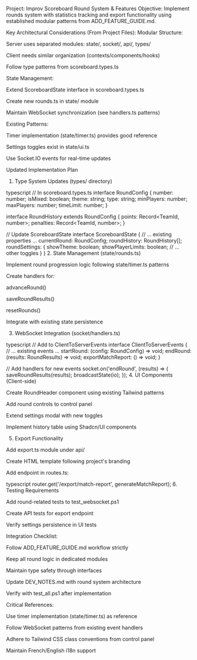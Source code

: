 Project: Improv Scoreboard Round System & Features
Objective: Implement rounds system with statistics tracking and export functionality using established modular patterns from ADD_FEATURE_GUIDE.md.

Key Architectural Considerations (From Project Files):
Modular Structure:

Server uses separated modules: state/, socket/, api/, types/

Client needs similar organization (contexts/components/hooks)

Follow type patterns from scoreboard.types.ts

State Management:

Extend ScoreboardState interface in scoreboard.types.ts

Create new rounds.ts in state/ module

Maintain WebSocket synchronization (see handlers.ts patterns)

Existing Patterns:

Timer implementation (state/timer.ts) provides good reference

Settings toggles exist in state/ui.ts

Use Socket.IO events for real-time updates

Updated Implementation Plan
1. Type System Updates (types/ directory)

typescript
// In scoreboard.types.ts
interface RoundConfig {
  number: number;
  isMixed: boolean;
  theme: string;
  type: string;
  minPlayers: number;
  maxPlayers: number;
  timeLimit: number;
}

interface RoundHistory extends RoundConfig {
  points: Record<TeamId, number>;
  penalties: Record<TeamId, number>;
}

// Update ScoreboardState
interface ScoreboardState {
  // ... existing properties ...
  currentRound: RoundConfig;
  roundHistory: RoundHistory[];
  roundSettings: {
    showTheme: boolean;
    showPlayerLimits: boolean;
    // ... other toggles
  }
}
2. State Management (state/rounds.ts)

Implement round progression logic following state/timer.ts patterns

Create handlers for:

advanceRound()

saveRoundResults()

resetRounds()

Integrate with existing state persistence

3. WebSocket Integration (socket/handlers.ts)

typescript
// Add to ClientToServerEvents
interface ClientToServerEvents {
  // ... existing events ...
  startRound: (config: RoundConfig) => void;
  endRound: (results: RoundResults) => void;
  exportMatchReport: () => void;
}

// Add handlers for new events
socket.on('endRound', (results) => {
  saveRoundResults(results);
  broadcastState(io);
});
4. UI Components (Client-side)

Create RoundHeader component using existing Tailwind patterns

Add round controls to control panel

Extend settings modal with new toggles

Implement history table using Shadcn/UI components

5. Export Functionality

Add export.ts module under api/

Create HTML template following project's branding

Add endpoint in routes.ts:

typescript
router.get('/export/match-report', generateMatchReport);
6. Testing Requirements

Add round-related tests to test_websocket.ps1

Create API tests for export endpoint

Verify settings persistence in UI tests

Integration Checklist:

Follow ADD_FEATURE_GUIDE.md workflow strictly

Keep all round logic in dedicated modules

Maintain type safety through interfaces

Update DEV_NOTES.md with round system architecture

Verify with test_all.ps1 after implementation

Critical References:

Use timer implementation (state/timer.ts) as reference

Follow WebSocket patterns from existing event handlers

Adhere to Tailwind CSS class conventions from control panel

Maintain French/English i18n support

